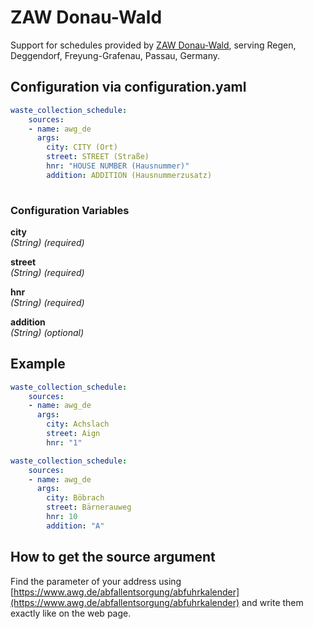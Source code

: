 # ZAW Donau-Wald

Support for schedules provided by [ZAW Donau-Wald](https://www.awg.de/), serving Regen, Deggendorf, Freyung-Grafenau, Passau, Germany.

## Configuration via configuration.yaml

```yaml
waste_collection_schedule:
    sources:
    - name: awg_de
      args:
        city: CITY (Ort)
        street: STREET (Straße)
        hnr: "HOUSE NUMBER (Hausnummer)"
        addition: ADDITION (Hausnummerzusatz)
        
```

### Configuration Variables

**city**  
*(String) (required)*

**street**  
*(String) (required)*

**hnr**  
*(String) (required)*

**addition**  
*(String) (optional)*

## Example

```yaml
waste_collection_schedule:
    sources:
    - name: awg_de
      args:
        city: Achslach
        street: Aign
        hnr: "1"        
```

```yaml
waste_collection_schedule:
    sources:
    - name: awg_de
      args:
        city: Böbrach
        street: Bärnerauweg
        hnr: 10
        addition: "A"      
```

## How to get the source argument

Find the parameter of your address using [https://www.awg.de/abfallentsorgung/abfuhrkalender](https://www.awg.de/abfallentsorgung/abfuhrkalender) and write them exactly like on the web page.
